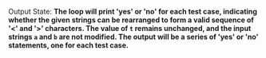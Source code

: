 Output State: **The loop will print 'yes' or 'no' for each test case, indicating whether the given strings can be rearranged to form a valid sequence of '<' and '>' characters. The value of `t` remains unchanged, and the input strings `a` and `b` are not modified. The output will be a series of 'yes' or 'no' statements, one for each test case.**
